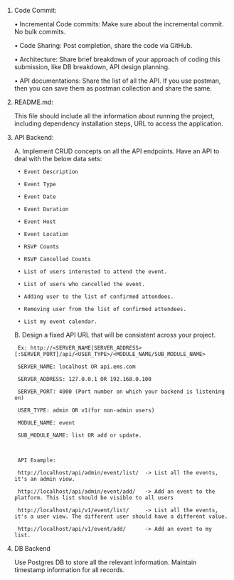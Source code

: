 1. Code Commit:

    • Incremental Code commits: Make sure about the incremental commit. No bulk commits.

    • Code Sharing: Post completion, share the code via GitHub.

    • Architecture: Share brief breakdown of your approach of coding this submission, like DB breakdown, API design planning.

    • API documentations: Share the list of all the API. If you use postman, then you can save them as postman collection and share the same.

 

2. README.md:

    This file should include all the information about running the project, including dependency installation steps, URL to access the application.

    

3. API Backend:

    A. Implement CRUD concepts on all the API endpoints. Have an API to deal with the below data sets: 

        • Event Description

        • Event Type

        • Event Date

        • Event Duration

        • Event Host

        • Event Location

        • RSVP Counts

        • RSVP Cancelled Counts

        • List of users interested to attend the event.

        • List of users who cancelled the event.

        • Adding user to the list of confirmed attendees.

        • Removing user from the list of confirmed attendees.

        • List my event calendar.

     B. Design a fixed API URL that will be consistent across your project.

        Ex: http://<SERVER_NAME|SERVER_ADDRESS>[:SERVER_PORT]/api/<USER_TYPE>/<MODULE_NAME/SUB_MODULE_NAME> 

        SERVER_NAME: localhost OR api.ems.com 

        SERVER_ADDRESS: 127.0.0.1 OR 192.168.0.100 

        SERVER_PORT: 4000 (Port number on which your backend is listening on) 

        USER_TYPE: admin OR v1(for non-admin users)

        MODULE_NAME: event 

        SUB_MODULE_NAME: list OR add or update. 

 

        API Example: 

        http://localhost/api/admin/event/list/  -> List all the events, it's an admin view.

        http://localhost/api/admin/event/add/   -> Add an event to the platform. This list should be visible to all users

        http://localhost/api/v1/event/list/     -> List all the events, it's a user view. The different user should have a different value.

        http://localhost/api/v1/event/add/      -> Add an event to my list.

4. DB Backend

    Use Postgres DB to store all the relevant information. Maintain timestamp information for all records. 

